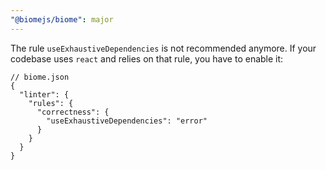 ```yaml
---
"@biomejs/biome": major
---
```


The rule `useExhaustiveDependencies` is not recommended anymore. If your codebase uses `react` and relies on that rule, you have to enable it:


```jsonc
// biome.json
{
  "linter": {
    "rules": {
      "correctness": {
        "useExhaustiveDependencies": "error"
      }
    }
  }
}
```
